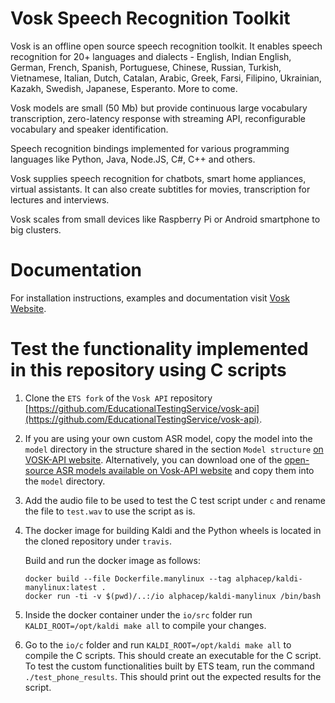 # Vosk Speech Recognition Toolkit

Vosk is an offline open source speech recognition toolkit. It enables
speech recognition for 20+ languages and dialects - English, Indian
English, German, French, Spanish, Portuguese, Chinese, Russian, Turkish,
Vietnamese, Italian, Dutch, Catalan, Arabic, Greek, Farsi, Filipino,
Ukrainian, Kazakh, Swedish, Japanese, Esperanto. More to come.

Vosk models are small (50 Mb) but provide continuous large vocabulary
transcription, zero-latency response with streaming API, reconfigurable
vocabulary and speaker identification.

Speech recognition bindings implemented for various programming languages
like Python, Java, Node.JS, C#, C++ and others.

Vosk supplies speech recognition for chatbots, smart home appliances,
virtual assistants. It can also create subtitles for movies,
transcription for lectures and interviews.

Vosk scales from small devices like Raspberry Pi or Android smartphone to
big clusters.

# Documentation

For installation instructions, examples and documentation visit [Vosk
Website](https://alphacephei.com/vosk).

# Test the functionality implemented in this repository using C scripts

1. Clone the `ETS fork` of the `Vosk API` repository [https://github.com/EducationalTestingService/vosk-api](https://github.com/EducationalTestingService/vosk-api).

2. If you are using your own custom ASR model, copy the model into the `model` directory in the structure shared in the section `Model structure` [on VOSK-API website](https://alphacephei.com/vosk/models). Alternatively, you can download one of the [open-source ASR models available on Vosk-API website](https://alphacephei.com/vosk/models) and copy them into the `model` directory.

3. Add the audio file to be used to test the C test script under `c` and rename the file to `test.wav` to use the script as is. 

4. The docker image for building Kaldi and the Python wheels is located in the cloned repository under `travis`.

   Build and run the docker image as follows:

   ```
   docker build --file Dockerfile.manylinux --tag alphacep/kaldi-manylinux:latest .
   docker run -ti -v $(pwd)/..:/io alphacep/kaldi-manylinux /bin/bash
   ```

5. Inside the docker container under the `io/src` folder run `KALDI_ROOT=/opt/kaldi make all` to compile your changes.

6. Go to the `io/c` folder and run `KALDI_ROOT=/opt/kaldi make all` to compile the C scripts. This should create an executable for the C script. To test the custom functionalities built by ETS team, run the command `./test_phone_results`. This should print out the expected results for the script.